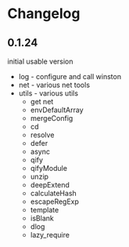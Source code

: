 # Changelog

## 0.1.24

  initial usable version
  
  * log - configure and call winston
  * net - various net tools
  * utils - various utils
    * get net
    * envDefaultArray
    * mergeConfig
    * cd
    * resolve
    * defer
    * async
    * qify
    * qifyModule
    * unzip
    * deepExtend
    * calculateHash
    * escapeRegExp
    * template
    * isBlank
    * dlog
    * lazy_require
